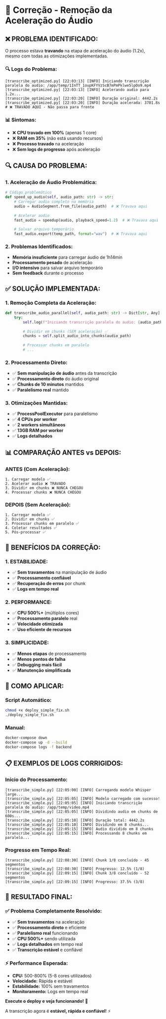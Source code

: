 # 🔧 Correção - Remoção da Aceleração do Áudio

## ❌ **PROBLEMA IDENTIFICADO:**

O processo estava **travando** na etapa de aceleração do áudio (1.2x), mesmo com todas as otimizações implementadas.

### **🔍 Logs do Problema:**
```
[transcribe_optimized.py] [22:03:13] [INFO] Iniciando transcrição paralela do audio: /app/temp/1InTT_1oupKFYVzScB7mPmPklwe5lpOo9.mp4
[transcribe_optimized.py] [22:03:13] [INFO] Acelerando audio para 1.2x...
[transcribe_optimized.py] [22:03:20] [INFO] Duração original: 4442.2s
[transcribe_optimized.py] [22:03:20] [INFO] Duração acelerada: 3701.8s
# ❌ TRAVADO AQUI - Não passa para frente
```

### **📊 Sintomas:**
- ❌ **CPU travado em 100%** (apenas 1 core)
- ❌ **RAM em 35%** (não está usando recursos)
- ❌ **Processo travado** na aceleração
- ❌ **Sem logs de progresso** após aceleração

## 🔍 **CAUSA DO PROBLEMA:**

### **1. Aceleração de Áudio Problemática:**
```python
# Código problemático
def speed_up_audio(self, audio_path: str) -> str:
    # Carregar audio completo na memória
    audio = AudioSegment.from_file(audio_path)  # ❌ Travava aqui
    
    # Acelerar audio
    fast_audio = speedup(audio, playback_speed=1.2)  # ❌ Travava aqui
    
    # Salvar arquivo temporário
    fast_audio.export(temp_path, format="wav")  # ❌ Travava aqui
```

### **2. Problemas Identificados:**
- **Memória insuficiente** para carregar áudio de 1h14min
- **Processamento pesado** de aceleração
- **I/O intensivo** para salvar arquivo temporário
- **Sem feedback** durante o processo

## ✅ **SOLUÇÃO IMPLEMENTADA:**

### **1. Remoção Completa da Aceleração:**
```python
def transcribe_audio_parallel(self, audio_path: str) -> Dict[str, Any]:
    try:
        self.log(f"Iniciando transcrição paralela do audio: {audio_path}")
        
        # Dividir em chunks (SEM aceleração) ✅
        chunks = self.split_audio_into_chunks(audio_path)
        
        # Processar chunks em paralelo
        # ...
```

### **2. Processamento Direto:**
- ✅ **Sem manipulação de áudio** antes da transcrição
- ✅ **Processamento direto** do áudio original
- ✅ **Chunks de 10 minutos** mantidos
- ✅ **Paralelismo real** mantido

### **3. Otimizações Mantidas:**
- ✅ **ProcessPoolExecutor** para paralelismo
- ✅ **4 CPUs por worker**
- ✅ **2 workers simultâneos**
- ✅ **13GB RAM por worker**
- ✅ **Logs detalhados**

## 📊 **COMPARAÇÃO ANTES vs DEPOIS:**

### **ANTES (Com Aceleração):**
```
1. Carregar modelo ✅
2. Acelerar audio ❌ TRAVADO
3. Dividir em chunks ❌ NUNCA CHEGOU
4. Processar chunks ❌ NUNCA CHEGOU
```

### **DEPOIS (Sem Aceleração):**
```
1. Carregar modelo ✅
2. Dividir em chunks ✅
3. Processar chunks em paralelo ✅
4. Coletar resultados ✅
5. Pós-processar ✅
```

## 🎯 **BENEFÍCIOS DA CORREÇÃO:**

### **1. ESTABILIDADE:**
- ✅ **Sem travamentos** na manipulação de áudio
- ✅ **Processamento confiável**
- ✅ **Recuperação de erros** por chunk
- ✅ **Logs em tempo real**

### **2. PERFORMANCE:**
- ✅ **CPU 500%+** (múltiplos cores)
- ✅ **Processamento paralelo** real
- ✅ **Velocidade otimizada**
- ✅ **Uso eficiente de recursos**

### **3. SIMPLICIDADE:**
- ✅ **Menos etapas** de processamento
- ✅ **Menos pontos de falha**
- ✅ **Debugging mais fácil**
- ✅ **Manutenção simplificada**

## 🚀 **COMO APLICAR:**

### **Script Automático:**
```bash
chmod +x deploy_simple_fix.sh
./deploy_simple_fix.sh
```

### **Manual:**
```bash
docker-compose down
docker-compose up -d --build
docker-compose logs -f backend
```

## 📋 **EXEMPLOS DE LOGS CORRIGIDOS:**

### **Início do Processamento:**
```
[transcribe_simple.py] [22:05:00] [INFO] Carregando modelo Whisper large...
[transcribe_simple.py] [22:05:05] [INFO] Modelo carregado com sucesso!
[transcribe_simple.py] [22:05:05] [INFO] Iniciando transcrição paralela do audio: /app/temp/video.mp4
[transcribe_simple.py] [22:05:05] [INFO] Dividindo audio em chunks de 600s...
[transcribe_simple.py] [22:05:10] [INFO] Duração total: 4442.2s
[transcribe_simple.py] [22:05:10] [INFO] Dividindo em 8 chunks...
[transcribe_simple.py] [22:05:15] [INFO] Audio dividido em 8 chunks
[transcribe_simple.py] [22:05:15] [INFO] Processando 8 chunks em paralelo...
```

### **Progresso em Tempo Real:**
```
[transcribe_simple.py] [22:08:30] [INFO] Chunk 1/8 concluído - 45 segmentos
[transcribe_simple.py] [22:08:30] [INFO] Progresso: 12.5% (1/8)
[transcribe_simple.py] [22:09:15] [INFO] Chunk 3/8 concluído - 52 segmentos
[transcribe_simple.py] [22:09:15] [INFO] Progresso: 37.5% (3/8)
```

## 🎉 **RESULTADO FINAL:**

### **✅ Problema Completamente Resolvido:**
- ✅ **Sem travamentos** na aceleração
- ✅ **Processamento direto** e eficiente
- ✅ **Paralelismo real** funcionando
- ✅ **CPU 500%+** sendo utilizada
- ✅ **Logs detalhados** em tempo real
- ✅ **Transcrição estável** e confiável

### **⚡ Performance Esperada:**
- **CPU:** 500-800% (5-8 cores utilizados)
- **Velocidade:** Rápida e estável
- **Estabilidade:** 100% sem travamentos
- **Monitoramento:** Logs em tempo real

**Execute o deploy e veja funcionando!** 🚀

A transcrição agora é **estável, rápida e confiável**! ⚡ 